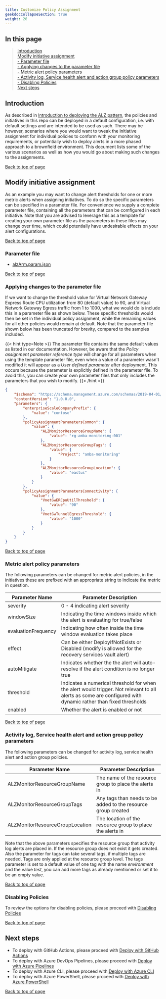 ```yaml
---
title: Customize Policy Assignment
geekdocCollapseSection: true
weight: 20
---
```

## In this page

> [Introduction](../Customize-Policy-Assignment#introduction) </br>
> [Modify initiative assignment](../Customize-Policy-Assignment#modify-initiative-assignment) </br>
> [- Parameter file](../Customize-Policy-Assignment#parameter-file) </br>
> [- Applying changes to the parameter file](../Customize-Policy-Assignment#applying-changes-to-the-parameter-file) </br>
> [- Metric alert policy parameters](../Customize-Policy-Assignment#metric-alert-policy-parameters) </br>
> [- Activity log, Service health alert and action group policy parameters](../Customize-Policy-Assignment#activity-log-service-health-alert-and-action-group-policy-parameters) </br>
> [- Disabling Policies](../Customize-Policy-Assignment#disabling-policies) </br>
> [Next steps](../Customize-Policy-Assignment#next-steps)

## Introduction

As described in [Introduction to deploying the ALZ pattern](../Introduction-to-deploying-the-ALZ-Pattern), the policies and initiatives in this repo can be deployed in a default configuration, i.e. with default settings and are intended to be used as such. There may be however, scenarios where you would want to tweak the initiative assignment for individual policies to conform with your monitoring requirements, or potentially wish to deploy alerts in a more phased approach to a brownfield environment. This document lists some of the various scenarios as well as how you would go about making such changes to the assignments.

[Back to top of page](.)

## Modify initiative assignment

As an example you may want to change alert thresholds for one or more metric alerts when assigning initiatives. To do so the specific parameters can be specified in a parameter file. For convenience we supply a complete parameter file, containing all the parameters that can be comfigured in each initiative. Note that you are advised to leverage this as a template for creating your own parameter file as the parameters in these files may change over time, which could potentially have undesirable effects on your alert configurations.

[Back to top of page](.)

### Parameter file

- [alzArm.param.json](https://github.com/azure/azure-monitor-baseline-alerts/blob/2024-08-30/patterns/alz/alzArm.param.json)

[Back to top of page](.)

### Applying changes to the parameter file

If we want to change the threshold value for Virtual Network Gateway Express Route CPU utilization from 80 (default value) to 90, and Virtual Network Gateway Egress traffic from 1 to 1000, what we would do is include this in a parameter file as shown below. These specific thresholds would then be set in the individual policy assignment, while the remaining values for all other policies would remain at default. Note that the parameter file shown below has been truncated for brevity, compared to the samples included.

{{< hint type=Note >}}
The parameter file contains the same default values as listed in our documentation. However, be aware that the _Policy assignment parameter reference type​_ will change for all parameters when using the template parameter file, even when a value of a parameter wasn't modified it will appear as a _User defined parameter_ after deployment. This occurs because the parameter is explicitly defined in the parameter file. To avoid this, you can create your own parameter files that only includes the parameters that you wish to modify.
{{< /hint >}}

```json
{
    "$schema": "https://schema.management.azure.com/schemas/2019-04-01/deploymentParameters.json#",
    "contentVersion": "1.0.0.0",
    "parameters": {
        "enterpriseScaleCompanyPrefix": {
            "value": "contoso"
        },
        "policyAssignmentParametersCommon": {
            "value": {
                "ALZMonitorResourceGroupName": {
                    "value": "rg-amba-monitoring-001"
                },
                "ALZMonitorResourceGroupTags": {
                    "value": {
                        "Project": "amba-monitoring"
                    }
                },
                "ALZMonitorResourceGroupLocation": {
                    "value": "eastus"
                }
            }
        },
        "policyAssignmentParametersConnectivity": {
            "value": {
                "VnetGwERCpuUtilThreshold": {
                    "value": "90"
                },
                "VnetGwTunnelEgressThreshold": {
                    "value": "1000"
                }
            }
        }
    }
}
```

[Back to top of page](.)

### Metric alert policy parameters

The following parameters can be changed for metric alert policies, in the initiatives these are prefixed with an appropriate string to indicate the metric in question.

| **Parameter Name** | **Parameter Description** |
|----------|----------|
| severity | 0 - 4 indicating alert severity |
| windowSize | Indicating the time windows inside which the alert is evaluating for true/false |
| evaluationFrequency | Indicating how often inside the time window evaluation takes place |
| effect | Can be either DeployIfNotExists or Disabled (modify is allowed for the recovery services vault alert) |
| autoMitigate | Indicates whether the the alert will auto-resolve if the alert condition is no longer true |
| threshold | Indicates a numerical threshold for when the alert would trigger. Not relevant to all alerts as some are configured with dynamic rather than fixed thresholds |
| enabled | Whether the alert is enabled or not |

[Back to top of page](.)

### Activity log, Service health alert and action group policy parameters

The following parameters can be changed for activity log, service health alert and action group policies.

| **Parameter Name** | **Parameter Description** |
|----------|----------|
| ALZMonitorResourceGroupName | The name of the resource group to place the alerts in |
| ALZMonitorResourceGroupTags | Any tags than needs to be added to the resource group created |
| ALZMonitorResourceGroupLocation | The location of the resource group to place the alerts in |

Note that the above parameters specifies the resource group that activity log alerts are placed in. If the resource group does not exist it gets created. Also the parameter for tags can take several tags, if multiple tags are needed. Tags are only applied at the resource group level. The tags parameter is set to a default value of one tag with the name *environment* and the value *test*, you can add more tags as already mentioned or set it to be an empty value.

[Back to top of page](.)

### Disabling Policies

To review the options for disabling policies, please proceed with [Disabling Policies](../../Disabling-Policies)

[Back to top of page](.)

## Next steps

- To deploy with GitHub Actions, please proceed with [Deploy with GitHub Actions](../Deploy-with-GitHub-Actions)
- To deploy with Azure DevOps Pipelines, please proceed with [Deploy with Azure Pipelines](../Deploy-with-Azure-Pipelines)
- To deploy with Azure CLI, please proceed with [Deploy with Azure CLI](../Deploy-with-Azure-CLI)
- To deploy with Azure PowerShell, please proceed with [Deploy with Azure PowerShell](../Deploy-with-Azure-PowerShell)

[Back to top of page](.)
